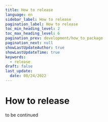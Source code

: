 ```yaml
---
title: How to release
language: en
sidebar_label: How to release
pagination_label: How to release
toc_min_heading_level: 2
toc_max_heading_level: 6
pagination_prev: development/how_to_package
pagination_next: null
showLastUpdateAuthor: true
showLastUpdateTime: true
keywords:
  - release
draft: false
last_update:
  date: 08/24/2022
---
```


# How to release

to be continued
